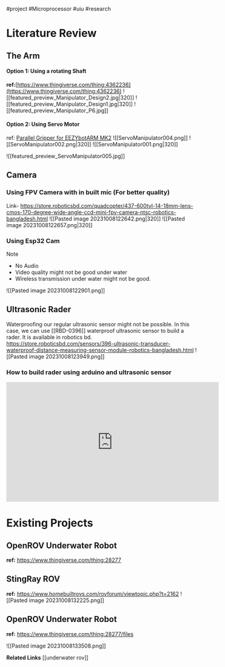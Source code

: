 #project #Microprocessor #uiu #research 

# Literature Review


## The Arm

#### Option 1: Using a rotating Shaft
**ref:**[https://www.thingiverse.com/thing:4362236](https://www.thingiverse.com/thing:4362236) 
![[featured_preview_Manipulator_Design2.jpg|320]] ![[featured_preview_Manipulator_Design1.jpg|320]]
![[featured_preview_Manipulator_P6.jpg]]

#### Option 2: Using Servo Motor
ref: [Parallel Gripper for EEZYbotARM MK2](https://www.thingiverse.com/thing:4362304)
![[ServoManipulator004.png]]
![[ServoManipulator002.png|320]] ![[ServoManipulator001.png|320]]

![[featured_preview_ServoManipulator005.jpg]]


## Camera

### Using FPV Camera with in built mic (For better quality)
Link- https://store.roboticsbd.com/quadcopter/437-600tvl-14-18mm-lens-cmos-170-degree-wide-angle-ccd-mini-fpv-camera-ntsc-robotics-bangladesh.html
![[Pasted image 20231008122642.png|320]] ![[Pasted image 20231008122657.png|320]]

### Using Esp32 Cam
>[!Note]
>- No Audio
>- Video quality might not be good under water
>- Wireless transmission under water might not be good.

![[Pasted image 20231008122901.png]]

## Ultrasonic Rader

Waterproofing our regular ultrasonic sensor might not be possible. 
In this case, we can use [[RBD-0396]] waterproof ultrasonic sensor to build a rader. It is available in robotics bd.
https://store.roboticsbd.com/sensors/396-ultrasonic-transducer-waterproof-distance-measuring-sensor-module-robotics-bangladesh.html
![[Pasted image 20231008123949.png]]

### How to build rader using arduino and ultrasonic sensor
<iframe width="560" height="315" src="https://www.youtube.com/embed/SvLObGL-5ZY?si=U-9HccsP5O6jTGbD" title="YouTube video player" frameborder="0" allow="accelerometer; autoplay; clipboard-write; encrypted-media; gyroscope; picture-in-picture; web-share" allowfullscreen></iframe>

# Existing Projects

## OpenROV Underwater Robot
**ref:** https://www.thingiverse.com/thing:28277

## StingRay ROV
**ref:** https://www.homebuiltrovs.com/rovforum/viewtopic.php?t=2162
![[Pasted image 20231008132225.png]]

## OpenROV Underwater Robot
**ref:** https://www.thingiverse.com/thing:28277/files

![[Pasted image 20231008133508.png]]

**Related Links**
[[underwater rov]]
